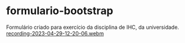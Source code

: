 # formulario-bootstrap
Formulário criado para exercício da disciplina de IHC, da universidade.
[recording-2023-04-29-12-20-06.webm](https://user-images.githubusercontent.com/82907065/235310371-d524f3c8-5c7b-4d93-be02-dc0fd3cfb58e.webm)


